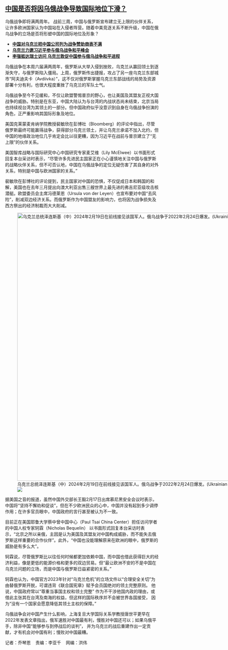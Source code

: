 <!--1708719780000-->
[中国是否将因乌俄战争导致国际地位下滑？](https://www.rfa.org/mandarin/yataibaodao/junshiwaijiao/lu-02232024094657.html)
------

<p>乌俄战争即将满两周年。 战前三周，中国与俄罗斯宣布建立无上限的伙伴关系，让许多欧洲国家认为中国站在入侵者阵营。随着中美竞逐关系不断升级，中国在俄乌战争的立场是否将形塑中国的国际地位及形象？</p><ul><li><a href="https://www.rfa.org/mandarin/Xinwen/5-02012024112700.html"><strong>中国对乌克兰把中国公司列为战争赞助商表不满</strong></a></li><li><strong><a href="https://www.rfa.org/mandarin/Xinwen/6-01262024135038.html">乌克兰力邀习近平参与俄乌战争和平峰会</a></strong></li><li><strong><a href="https://www.rfa.org/mandarin/Xinwen/10-01142024165442.html">李强抵达瑞士访问 乌克兰敦促中国参与俄乌战争和平进程</a></strong></li></ul><p><span style="font-weight: 400;">乌俄战争在本周六届满两周年，俄罗斯从大举入侵到挫败，乌克兰从赢回领土到逐渐失守，与俄罗斯陷入僵局。上周，俄罗斯传出捷报，攻占了另一座乌克兰东部城市“阿夫迪夫卡（Avdiivka）”，这不仅对俄罗斯掌握乌克兰东部战线的局势及资源部署十分有利，也很大程度重挫了乌克兰的军队士气。</span></p><p><span style="font-weight: 400;">乌俄战争至今不见缓和，不仅让欧盟警惕普京的野心，也让美国及其盟友正视大国战争的威胁。特别是在东亚，中国大陆认为与台湾的内战状态尚未结束，北京当局也持续视台湾为其领土的一部分。但中国政府似乎没意识到自身在乌俄战争扮演的角色，正严重影响其国际形象及地位。</span></p><p><span style="font-weight: 400;">美国克莱蒙麦肯纳学院教授裴敏欣在彭博社（Bloomberg）的评论中指出，尽管俄罗斯最终可能赢得战争，获得部分乌克兰领土，并让乌克兰承诺不加入北约，但中国的地缘政治地位几乎肯定会比以往更糟，因为习近平在战前与普京建立了“无上限”的伙伴关系。</span></p><p><span style="font-weight: 400;">美国智库战略与国际研究中心中国研究专家麦艾维（Lily McElwee）以书面形式回复本台采访时表示，“尽管许多先进民主国家正在小心谨慎地关注中国与俄罗斯的战略伙伴关系，但不可否认地，中国在乌俄战争的定位无疑伤害了其自身的对外关系，特别是中国与欧洲国家的关系。”</span></p><p><span style="font-weight: 400;">裴敏欣在彭博社的评论提到，民主国家对中国的恐惧，不仅促成日本和韩国的和解，美国也在去年三月提出向澳大利亚出售三艘世界上最先进的弗吉尼亚级攻击核潜艇。欧盟委员会主席冯德莱恩（Ursula von der Leyen）也宣布要对中国“去风险”，削减双边经济关系。而俄罗斯作为中国盟友的影响力，也将因为战争损失及西方祭出的经济制裁而大大削减。</span></p><p><span style="font-weight: 400;"><figure class="image-richtext image-inline captioned" style="width:1320px;"><img alt="乌克兰总统泽连斯基（中）2024年2月19日在前线接见该国军人。俄乌战争于2022年2月24日爆发。(Ukrainian Presidential Press Office via AP)" height="880" src="https://www.rfa.org/mandarin/yataibaodao/junshiwaijiao/lu-02232024094657.html/ap24050460014427.jpg/@@images/43322a42-3c9d-47ea-af76-ca3425f2dc08.jpeg" title="AP24050460014427.jpg" width="1320"/><figcaption class="image-caption">乌克兰总统泽连斯基（中）2024年2月19日在前线接见该国军人。俄乌战争于2022年2月24日爆发。(Ukrainian Presidential Press Office via AP)</figcaption><small></small><div id="zoomattribute"><a data-caption="乌克兰总统泽连斯基（中）2024年2月19日在前线接见该国军人。俄乌战争于2022年2月24日爆发。(Ukrainian Presidential Press Office via AP)" data-fancybox="" href="https://www.rfa.org/mandarin/yataibaodao/junshiwaijiao/lu-02232024094657.html/ap24050460014427.jpg" id="single_image" title="乌克兰总统泽连斯基（中）2024年2月19日在前线接见该国军人。俄乌战争于2022年2月24日爆发。(Ukrainian Presidential Press Office via AP)"><img src="/++plone++rfa-resources/img/icon-zoom.png"/></a></div></figure></span></p><p><span style="font-weight: 400;">据美国之音的报道，虽然中国外交部长王毅2月17日出席慕尼黑安全会议时表示，中国将“坚持不懈劝和促谈”，但在不少欧洲民众的心中，中国并没有起到多少调停作用；在许多官员眼中，中国政府的言行甚至被认为不一致。</span></p><p><span style="font-weight: 400;">目前正在美国耶鲁大学蔡中曾中国中心（Paul Tsai China Center）担任访问学者的中国人权专家轲霖（Nicholas Bequelin） 以书面形式回复本台采访时表示，“北京之所以亲俄，主因是认为美国及其盟友对中国构成威胁，而不能失去俄罗斯这样重要的合作伙伴”。此外，“中国也没能理解原来在欧洲的眼中，俄罗斯的威胁是有多么大”。</span></p><p><span style="font-weight: 400;">轲霖说，尽管俄罗斯比以往任何时候都更加依赖中国，而中国也借此获得巨大的经济利益，像是更低的能源价格和更多的双边贸易。但“最让欧洲不安的不是中国在乌克兰问题的立场，而是中国与俄罗斯日益紧密的关系。”</span></p><p><span style="font-weight: 400;">轲霖也认为，中国官方2023年针对“乌克兰危机”的立场文件以“合理安全关切”为由替俄罗斯开脱，可谓违背《联合国宪章》赋予会员国绝对的领土完整原则。 他说，中国政府常以“尊重当事国主权和领土完整” 作为不干涉他国内政的理由，或借此主张其在台湾及南海的权益，但这样的国际秩序并不会被世界各国接受， 因为“没有一个国家会愿意降低其领土主权的保障。”</span></p><p><span style="font-weight: 400;">乌俄战争会对中国产生什么影响，上海复旦大学国际关系学教授唐世平更早在2022年发表文章指出，俄军速胜对中国最有利，慢胜对中国还可以；如果乌俄平手，除非中国“能够参与到停战后的谈判”， 并为乌克兰的战后重建作出一定贡献，才有机会对中国有利；慢败对中国最糟。</span></p><p><span style="font-weight: 400;">记者：乔琴恩    责编：李亚千    网编：洪伟</span></p>

